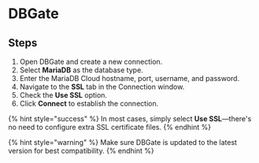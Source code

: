 # DBGate

## Steps

1. Open DBGate and create a new connection.
2. Select **MariaDB** as the database type.
3. Enter the MariaDB Cloud hostname, port, username, and password.
4. Navigate to the **SSL** tab in the Connection window.
5. Check the **Use SSL** option.
6. Click **Connect** to establish the connection.

{% hint style="success" %}
In most cases, simply select **Use SSL**—there's no need to configure extra SSL certificate files.
{% endhint %}

{% hint style="warning" %}
Make sure DBGate is updated to the latest version for best compatibility.
{% endhint %}
